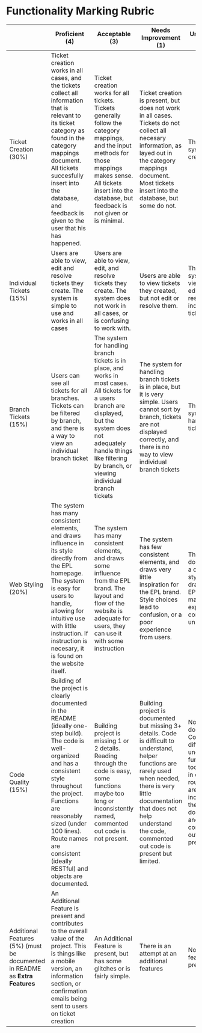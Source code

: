 Functionality Marking Rubric
==========================
|  | Proficient (4) | Acceptable (3) | Needs Improvement (1) | Unacceptable (0) |
|---|---------------|----------------|-----------------------|------------------|
| Ticket Creation (30%) | Ticket creation works in all cases, and the tickets collect all information that is relevant to its ticket category as found in the category mappings document. All tickets succesfully insert into the database, and feedback is given to the user that his has happened. | Ticket creation works for all tickets. Tickets generally follow the category mappings, and the input methods for those mappings makes sense. All tickets insert into the database, but feedback is not given or is minimal. | Ticket creation is present, but does not work in all cases. Tickets do not collect all necesary information, as layed out in the category mappings document. Most tickets insert into the database, but some do not. | There is no system for creating tickets |
| Individual Tickets (15%) | Users are able to view, edit and resolve tickets they create. The system is simple to use and works in all cases | Users are able to view, edit, and resolve tickets they create. The system does not work in all cases, or is confusing to work with. | Users are able to view tickets they created, but not edit or resolve them. | There is no system for viewing, editing, or resolving individual tickets |
| Branch Tickets (15%) | Users can see all tickets for all branches. Tickets can be filtered by branch, and there is a way to view an individual branch ticket | The system for handling branch tickets is in place, and works in most cases. All tickets for a users branch are displayed, but the system does not adequately handle things like filtering by branch, or viewing individual branch tickets | The system for handling branch tickets is in place, but it is very simple. Users cannot sort by branch, tickets are not displayed correctly, and there is no way to view individual branch tickets | There is no system to handle branch tickets |
| Web Styling (20%) | The system has many consistent elements, and draws influence in its style directly from the EPL homepage. The system is easy for users to handle, allowing for intuitive use with little instruction. If instruction is necesary, it is found on the website itself. | The system has many consistent elements, and draws some influence from the EPL brand. The layout and flow of the website is adequate for users, they can use it with some instruction | The system has few consistent elements, and draws very little inspiration for the EPL brand. Style choices lead to confusion, or a poor experience from users.  | The system does not follow a consistent style, does not draw from the EPL brand, and makes the user experience confusing and unpleasant. |
| Code Quality (15%) | Building of the project is clearly documented in the README (ideally one-step build). The code is well-organized and has a consistent style throughout the project. Functions are reasonably sized (under 100 lines). Route names are consistent (ideally RESTful) and objects are documented. | Building project is missing 1 or 2 details. Reading through the code is easy, some functions maybe too long or inconsistently named, commented out code is not present. | Building project is documented but missing 3+ details. Code is difficult to understand, helper functions are rarely used when needed, there is very little documentation that does not help understand the code, commented out code is present but limited. | No build documentation. Code is difficult to understand, functions are too large or all in one file, route names are very inconsistent, there is no documentation, and commented out code is present |
| Additional Features (5%) (must be documented in README as **Extra Features** | An Additional Feature is present and contributes to the overall value of the project. This is things like a mobile version, an information section, or confirmation emails being sent to users on ticket creation | An Additional Feature is present, but has some glitches or is fairly simple. | There is an attempt at an additional features | No additional features are present |
